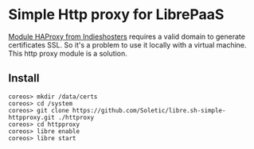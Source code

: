 # Simple Http proxy for LibrePaaS

[Module HAProxy from Indieshosters](https://github.com/indiehosters/haproxy/) requires a valid domain to generate certificates SSL. So it's a problem to use it locally with a virtual machine. This http proxy module is a solution.

## Install

```
coreos> mkdir /data/certs
coreos> cd /system
coreos> git clone https://github.com/Soletic/libre.sh-simple-httpproxy.git ./httproxy
coreos> cd httpproxy
coreos> libre enable
coreos> libre start
```